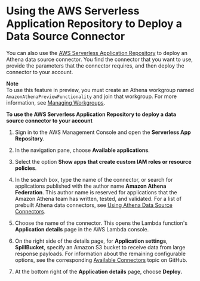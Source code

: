 # Using the AWS Serverless Application Repository to Deploy a Data Source Connector<a name="connect-data-source-serverless-app-repo"></a>

You can also use the [AWS Serverless Application Repository](https://aws.amazon.com/serverless/serverlessrepo/) to deploy an Athena data source connector\. You find the connector that you want to use, provide the parameters that the connector requires, and then deploy the connector to your account\.

**Note**  
To use this feature in preview, you must create an Athena workgroup named `AmazonAthenaPreviewFunctionality` and join that workgroup\. For more information, see [Managing Workgroups](workgroups-create-update-delete.md)\.

**To use the AWS Serverless Application Repository to deploy a data source connector to your account**

1. Sign in to the AWS Management Console and open the **Serverless App Repository**\.

1. In the navigation pane, choose **Available applications**\.

1. Select the option **Show apps that create custom IAM roles or resource policies**\.

1. In the search box, type the name of the connector, or search for applications published with the author name **Amazon Athena Federation**\. This author name is reserved for applications that the Amazon Athena team has written, tested, and validated\. For a list of prebuilt Athena data connectors, see [Using Athena Data Source Connectors](athena-prebuilt-data-connectors.md)\.

1. Choose the name of the connector\. This opens the Lambda function's **Application details** page in the AWS Lambda console\.

1. On the right side of the details page, for **Application settings**, **SpillBucket**, specify an Amazon S3 bucket to receive data from large response payloads\. For information about the remaining configurable options, see the corresponding [Available Connectors](https://github.com/awslabs/aws-athena-query-federation/wiki/Available-Connectors) topic on GitHub\.

1. At the bottom right of the **Application details** page, choose **Deploy\.**